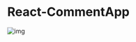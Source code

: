 # React-CommentApp
![img](https://github.com/zelinsun/React-CommentApp/raw/master/img/description.jpeg)
